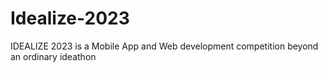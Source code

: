 # Idealize-2023
IDEALIZE 2023 is a Mobile App and Web development competition beyond an ordinary ideathon
